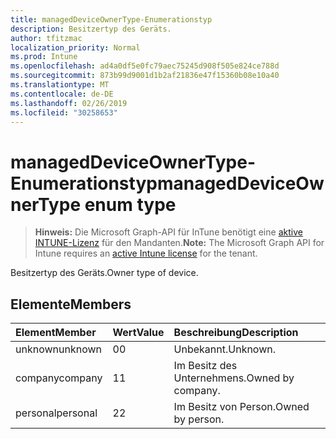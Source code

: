 ```yaml
---
title: managedDeviceOwnerType-Enumerationstyp
description: Besitzertyp des Geräts.
author: tfitzmac
localization_priority: Normal
ms.prod: Intune
ms.openlocfilehash: ad4a0df5e0fc79aec75245d908f505e824ce788d
ms.sourcegitcommit: 873b99d9001d1b2af21836e47f15360b08e10a40
ms.translationtype: MT
ms.contentlocale: de-DE
ms.lasthandoff: 02/26/2019
ms.locfileid: "30258653"
---
```

# <a name="manageddeviceownertype-enum-type"></a><span data-ttu-id="df4d7-103">managedDeviceOwnerType-Enumerationstyp</span><span class="sxs-lookup"><span data-stu-id="df4d7-103">managedDeviceOwnerType enum type</span></span>

> <span data-ttu-id="df4d7-104">**Hinweis:** Die Microsoft Graph-API für InTune benötigt eine [aktive INTUNE-Lizenz](https://go.microsoft.com/fwlink/?linkid=839381) für den Mandanten.</span><span class="sxs-lookup"><span data-stu-id="df4d7-104">**Note:** The Microsoft Graph API for Intune requires an [active Intune license](https://go.microsoft.com/fwlink/?linkid=839381) for the tenant.</span></span>

<span data-ttu-id="df4d7-105">Besitzertyp des Geräts.</span><span class="sxs-lookup"><span data-stu-id="df4d7-105">Owner type of device.</span></span>

## <a name="members"></a><span data-ttu-id="df4d7-106">Elemente</span><span class="sxs-lookup"><span data-stu-id="df4d7-106">Members</span></span>
|<span data-ttu-id="df4d7-107">Element</span><span class="sxs-lookup"><span data-stu-id="df4d7-107">Member</span></span>|<span data-ttu-id="df4d7-108">Wert</span><span class="sxs-lookup"><span data-stu-id="df4d7-108">Value</span></span>|<span data-ttu-id="df4d7-109">Beschreibung</span><span class="sxs-lookup"><span data-stu-id="df4d7-109">Description</span></span>|
|:---|:---|:---|
|<span data-ttu-id="df4d7-110">unknown</span><span class="sxs-lookup"><span data-stu-id="df4d7-110">unknown</span></span>|<span data-ttu-id="df4d7-111">0</span><span class="sxs-lookup"><span data-stu-id="df4d7-111">0</span></span>|<span data-ttu-id="df4d7-112">Unbekannt.</span><span class="sxs-lookup"><span data-stu-id="df4d7-112">Unknown.</span></span>|
|<span data-ttu-id="df4d7-113">company</span><span class="sxs-lookup"><span data-stu-id="df4d7-113">company</span></span>|<span data-ttu-id="df4d7-114">1</span><span class="sxs-lookup"><span data-stu-id="df4d7-114">1</span></span>|<span data-ttu-id="df4d7-115">Im Besitz des Unternehmens.</span><span class="sxs-lookup"><span data-stu-id="df4d7-115">Owned by company.</span></span>|
|<span data-ttu-id="df4d7-116">personal</span><span class="sxs-lookup"><span data-stu-id="df4d7-116">personal</span></span>|<span data-ttu-id="df4d7-117">2</span><span class="sxs-lookup"><span data-stu-id="df4d7-117">2</span></span>|<span data-ttu-id="df4d7-118">Im Besitz von Person.</span><span class="sxs-lookup"><span data-stu-id="df4d7-118">Owned by person.</span></span>|



